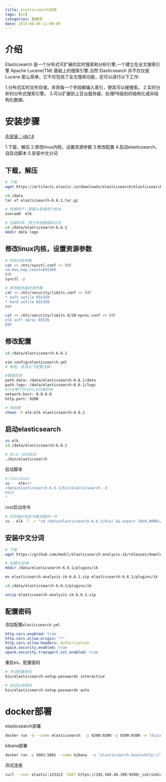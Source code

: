```yaml
---
title: elasticsearch安装
tags: [es]
categories: 数据库
date: 2019-08-08 11:00:00
---
```


# 介绍
Elasticsearch 是一个分布式可扩展的实时搜索和分析引擎,一个建立在全文搜索引擎 Apache Lucene(TM) 基础上的搜索引擎.当然 Elasticsearch 并不仅仅是 Lucene 那么简单，它不仅包括了全文搜索功能，还可以进行以下工作:

1.分布式实时文件存储，并将每一个字段都编入索引，使其可以被搜索。
2.实时分析的分布式搜索引擎。
3.可以扩展到上百台服务器，处理PB级别的结构化或非结构化数据。

# 安装步骤

[先安装：jdk1.8]([[https://hxqxiaoqi.gitee.io/2019/06/04/JDK1.8%E7%8E%AF%E5%A2%83%E5%AE%89%E8%A3%85-linux/](https://hxqxiaoqi.gitee.io/2019/06/04/JDK1.8环境安装-linux/))

1.下载，解压
2.修改linux内核，设置资源参数
3.修改配置
4.启动elasticsearch、自启动脚本
5.安装中文分词

## 下载，解压

``` bash
# 下载
wget https://artifacts.elastic.co/downloads/elasticsearch/elasticsearch-6.6.1.tar.gz

cd /data
tar xf elasticsearch-6.6.1.tar.gz

# 创建用户，需要以普通用户启动
useradd  elk

# 创建目录，用于存放数据和日志
cd /data/elasticsearch-6.6.1
mkdir data logs

```
## 修改linux内核，设置资源参数
``` bash
# 修改内核参数 
cat >> /etc/sysctl.conf << EOF
vm.max_map_count=655360 
EOF
sysctl -p

# 修改服务器资源参数
cat >> /etc/security/limits.conf << EOF 
* soft nofile 655350 
* hard nofile 655350 
EOF

cat >> /etc/security/limits.d/20-nproc.conf << EOF 
elk soft nproc 65536
EOF	
```
## 修改配置

``` bash
cd /data/elasticsearch-6.6.1

vim config/elasticsearch.yml	
# 修改，取消以下配置注释
```

```bash
#数据目录
path.data: /data/elasticsearch-6.6.1/data	
path.logs: /data/elasticsearch-6.6.1/logs
#允许哪个IP访问,0代表所有
network.host: 0.0.0.0		
http.port: 9200
```

```bash
# 附权限
chown -R elk:elk elasticsearch-6.6.1
```



## 启动elasticsearch

``` bash
su elk
cd /data/elasticsearch-6.6.1

# 加-d：后台启动
./bin/elasticsearch
```
启动脚本

``` bash
#!/bin/bash
su -  elk<<!
/data/elasticsearch-6.6.1/bin/elasticsearch -d
exit
!
```

root启动命令

```bash
# 内存最好指定为服务器的一半
su - elk -l -c "cd /data/elasticsearch-6.6.1/bin/ && export JAVA_HOME=/opt/jdk1.8.0_221 && export ES_JAVA_OPTS='-Xms10g -Xmx10g' && ./elasticsearch -d"
```



## 安装中文分词

``` bash
# 下载
wget https://github.com/medcl/elasticsearch-analysis-ik/releases/download/v6.6.1/elasticsearch-analysis-ik-6.6.1.zip

# 创建ik目录
mkdir /data/elasticsearch-6.6.1/plugins/ik

mv elasticsearch-analysis-ik-6.6.1.zip elasticsearch-6.6.1/plugins/ik

cd /data/elasticsearch-6.6.1/plugins/ik

unzip elasticsearch-analysis-ik-6.6.1.zip
```

## 配置密码

添加配置`elasticsearch.yml` 

```yaml
http.cors.enabled: true
http.cors.allow-origin: "*"
http.cors.allow-headers: Authorization
xpack.security.enabled: true
xpack.security.transport.ssl.enabled: true
```

重启es，配置密码

```bash
# 手动配置密码
bin/elasticsearch-setup-passwords interactive

# 自动生成密码
bin/elasticsearch-setup-passwords auto
```

# docker部署

elasticsearch部署

```bash
docker run -d --name elasticsearch  -p 9200:9200 -p 9300:9300 -e "discovery.type=single-node" elasticsearch:6.4.0
```

kibana部署

```bash
docker run -p 5601:5601 --name kibana  -e "elasticsearch.hosts=http://localhost:9200" -d kibana:6.4.0
```

测试连接

```bash
curl --user elastic:123123 -XGET https://192.168.40.100:9200/_cat/indices?v
```
